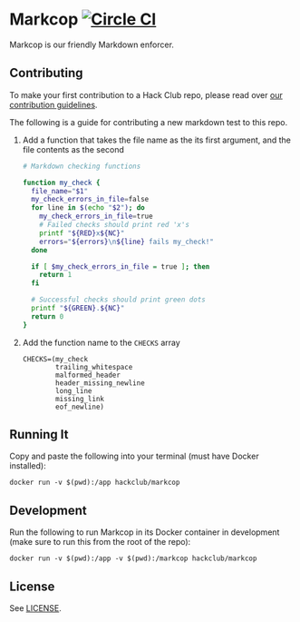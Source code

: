 # Markcop [![Circle CI](https://circleci.com/gh/hackclub/markcop.svg?style=svg)](https://circleci.com/gh/hackclub/markcop)

Markcop is our friendly Markdown enforcer.

## Contributing

To make your first contribution to a Hack Club repo, please read over
[our contribution guidelines](https://github.com/hackclub/hackclub/blob/master/CONTRIBUTING.md).

The following is a guide for contributing a new markdown test to this repo.

1. Add a function that takes the file name as the its first argument, and the
   file contents as the second

   ```bash
   # Markdown checking functions

   function my_check {
     file_name="$1"
     my_check_errors_in_file=false
     for line in $(echo "$2"); do
       my_check_errors_in_file=true
       # Failed checks should print red 'x's
       printf "${RED}x${NC}"
       errors="${errors}\n${line} fails my_check!"
     done

     if [ $my_check_errors_in_file = true ]; then
       return 1
     fi

     # Successful checks should print green dots
     printf "${GREEN}.${NC}"
     return 0
   }
   ```

2. Add the function name to the `CHECKS` array

   ```
   CHECKS=(my_check
           trailing_whitespace
           malformed_header
           header_missing_newline
           long_line
           missing_link
           eof_newline)
   ```

## Running It

Copy and paste the following into your terminal (must have Docker installed):

    docker run -v $(pwd):/app hackclub/markcop

## Development

Run the following to run Markcop in its Docker container in development (make
sure to run this from the root of the repo):

    docker run -v $(pwd):/app -v $(pwd):/markcop hackclub/markcop

## License

See [LICENSE](LICENSE).
